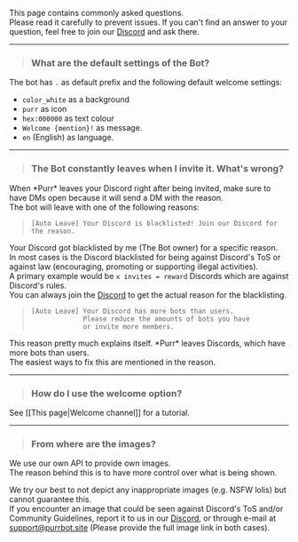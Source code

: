[Discord]: https://purrbot.site/discord
[nekos.life]: https://nekos.life

This page contains commonly asked questions.  
Please read it carefully to prevent issues. If you can't find an answer to your question, feel free to join our [Discord] and ask there.

----
> ### What are the default settings of the Bot?

The bot has `.` as default prefix and the following default welcome settings:
* `color_white` as a background
* `purr` as icon
* `hex:000000` as text colour
* `Welcome {mention}!` as message.
* `en` (English) as language.

----
> ### The Bot constantly leaves when I invite it. What's wrong?

When \*Purr* leaves your Discord right after being invited, make sure to have DMs open because it will send a DM with the reason.  
The bot will leave with one of the following reasons:

> ```
> [Auto Leave] Your Discord is blacklisted! Join our Discord for the reason.
> ```

Your Discord got blacklisted by me (The Bot owner) for a specific reason.  
In most cases is the Discord blacklisted for being against Discord's ToS or against law (encouraging, promoting or supporting illegal activities).  
A primary example would be `x invites = reward` Discords which are against Discord's rules.  
You can always join the [Discord] to get the actual reason for the blacklisting.

> ```
> [Auto Leave] Your Discord has more bots than users.
>              Please reduce the amounts of bots you have
>              or invite more members.
> ```

This reason pretty much explains itself. \*Purr* leaves Discords, which have more bots than users.  
The easiest ways to fix this are mentioned in the reason.

----
> ### How do I use the welcome option?

See [[This page|Welcome channel]] for a tutorial.

----
> ### From where are the images?

We use our own API to provide own images.  
The reason behind this is to have more control over what is being shown.

We try our best to not depict any inappropriate images (e.g. NSFW lolis) but cannot guarantee this.  
If you encounter an image that could be seen against Discord's ToS and/or Community Guidelines, report it to us in our [Discord], or through e-mail at support@purrbot.site (Please provide the full image link in both cases).
